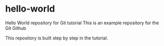 # hello-world
Hello World repository for Git tutorial
This is an example repository for the Git 
Github

This repository is built step by step in the tutorial.
